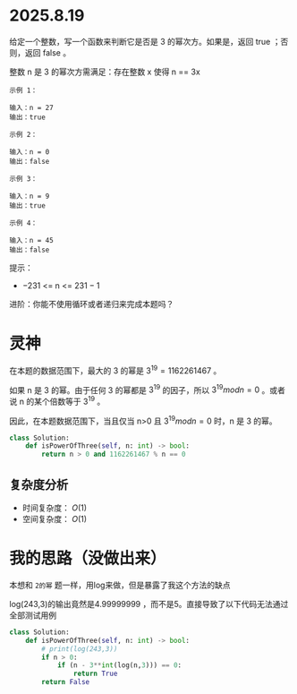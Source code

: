 # 2025.8.19
给定一个整数，写一个函数来判断它是否是 3 的幂次方。如果是，返回 true ；否则，返回 false 。

整数 n 是 3 的幂次方需满足：存在整数 x 使得 n == 3x

 
```
示例 1：

输入：n = 27
输出：true
```
```
示例 2：

输入：n = 0
输出：false
```
```
示例 3：

输入：n = 9
输出：true
```
```
示例 4：

输入：n = 45
输出：false
```

提示：

- $-231$ <= n <= $231 - 1$
 

进阶：你能不使用循环或者递归来完成本题吗？

# 灵神

在本题的数据范围下，最大的 3 的幂是 $3^19=1162261467$ 。

如果 n 是 3 的幂。由于任何 3 的幂都是 $3^19$ 的因子，所以 $3^19 mod n = 0$ 。或者说 n 的某个倍数等于 $3^19$ 。

因此，在本题数据范围下，当且仅当 n>0 且 $3^19 mod n = 0$ 时，n 是 3 的幂。

```python
class Solution:
    def isPowerOfThree(self, n: int) -> bool:
        return n > 0 and 1162261467 % n == 0
```
## 复杂度分析

- 时间复杂度： $O(1)$
- 空间复杂度： $O(1)$


# 我的思路（没做出来）

本想和 `2的幂` 题一样，用log来做，但是暴露了我这个方法的缺点

log(243,3)的输出竟然是4.99999999 ，而不是5。直接导致了以下代码无法通过全部测试用例

```python
class Solution:
    def isPowerOfThree(self, n: int) -> bool:
        # print(log(243,3))
        if n > 0:
            if (n - 3**int(log(n,3))) == 0:
                return True
        return False
```
